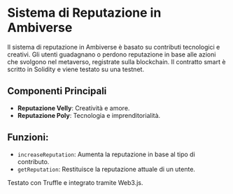 # Sistema di Reputazione in Ambiverse

Il sistema di reputazione in Ambiverse è basato su contributi tecnologici e creativi. Gli utenti guadagnano o perdono reputazione in base alle azioni che svolgono nel metaverso, registrate sulla blockchain. Il contratto smart è scritto in Solidity e viene testato su una testnet.

## Componenti Principali
- **Reputazione Velly**: Creatività e amore.
- **Reputazione Poly**: Tecnologia e imprenditorialità.

## Funzioni:
- `increaseReputation`: Aumenta la reputazione in base al tipo di contributo.
- `getReputation`: Restituisce la reputazione attuale di un utente.

Testato con Truffle e integrato tramite Web3.js.